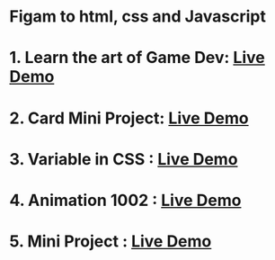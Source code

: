 # Figam to html, css and Javascript

# 1. Learn the art of Game Dev: <a href="https://learn-the-art-of-game.netlify.app/">Live Demo</a>

# 2. Card Mini Project: <a href="https://card-mini-project.netlify.app/">Live Demo</a>

# 3. Variable in CSS : <a href="https://variables-in-css.netlify.app/">Live Demo</a>

# 4. Animation 1002 : <a href="https://animation-1002.netlify.app/">Live Demo</a>

# 5. Mini Project : <a href="https://mini-project-1002.netlify.app/">Live Demo</a>
